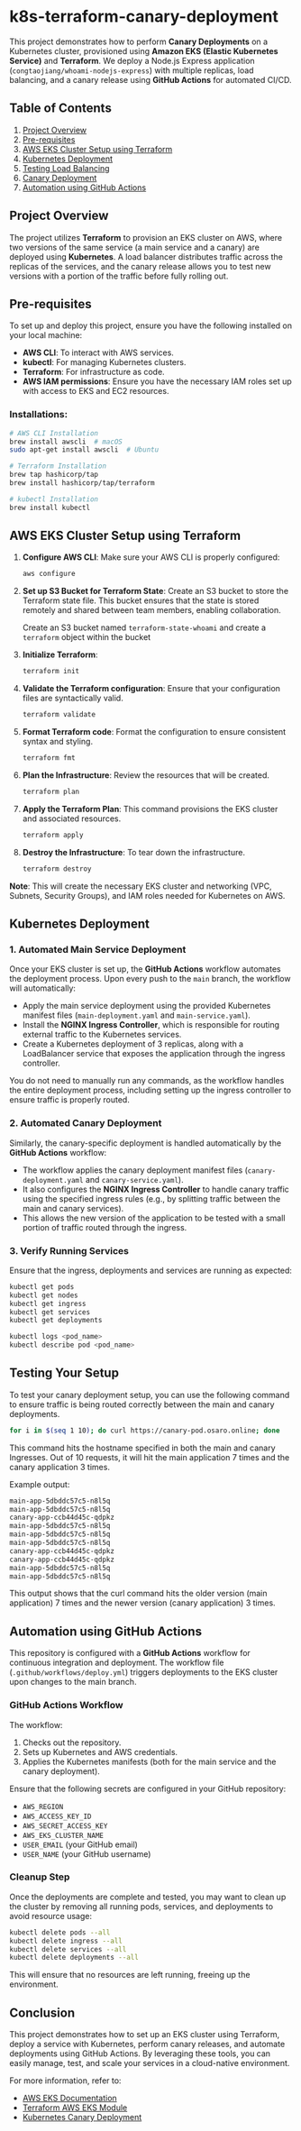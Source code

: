 # k8s-terraform-canary-deployment

This project demonstrates how to perform **Canary Deployments** on a Kubernetes cluster, provisioned using **Amazon EKS (Elastic Kubernetes Service)** and **Terraform**. We deploy a Node.js Express application (`congtaojiang/whoami-nodejs-express`) with multiple replicas, load balancing, and a canary release using **GitHub Actions** for automated CI/CD.

## Table of Contents
1. [Project Overview](#project-overview)
2. [Pre-requisites](#pre-requisites)
3. [AWS EKS Cluster Setup using Terraform](#aws-eks-cluster-setup-using-terraform)
4. [Kubernetes Deployment](#kubernetes-deployment)
5. [Testing Load Balancing](#testing-load-balancing)
6. [Canary Deployment](#canary-deployment)
7. [Automation using GitHub Actions](#automation-using-github-actions)

## Project Overview
The project utilizes **Terraform** to provision an EKS cluster on AWS, where two versions of the same service (a main service and a canary) are deployed using **Kubernetes**. A load balancer distributes traffic across the replicas of the services, and the canary release allows you to test new versions with a portion of the traffic before fully rolling out.

## Pre-requisites
To set up and deploy this project, ensure you have the following installed on your local machine:
- **AWS CLI**: To interact with AWS services.
- **kubectl**: For managing Kubernetes clusters.
- **Terraform**: For infrastructure as code.
- **AWS IAM permissions**: Ensure you have the necessary IAM roles set up with access to EKS and EC2 resources.

### Installations:
```bash
# AWS CLI Installation
brew install awscli  # macOS
sudo apt-get install awscli  # Ubuntu

# Terraform Installation
brew tap hashicorp/tap
brew install hashicorp/tap/terraform

# kubectl Installation
brew install kubectl
```

## AWS EKS Cluster Setup using Terraform

1. **Configure AWS CLI**: Make sure your AWS CLI is properly configured:
   ```bash
   aws configure
   ```

2. **Set up S3 Bucket for Terraform State**: 
   Create an S3 bucket to store the Terraform state file. This bucket ensures that the state is stored remotely and shared between team members, enabling collaboration.

   Create an S3 bucket named `terraform-state-whoami` and create a `terraform` object within the bucket

3. **Initialize Terraform**: 
   ```bash
   terraform init
   ```

4. **Validate the Terraform configuration**: Ensure that your configuration files are syntactically valid.

   ```bash
   terraform validate
   ```

5. **Format Terraform code**: Format the configuration to ensure consistent syntax and styling.

   ```bash
   terraform fmt
   ```

6. **Plan the Infrastructure**: Review the resources that will be created.
   ```bash
   terraform plan
   ```

7. **Apply the Terraform Plan**: This command provisions the EKS cluster and associated resources.
   ```bash
   terraform apply
   ```

8. **Destroy the Infrastructure**: To tear down the infrastructure.
   ```bash
   terraform destroy
   ```

**Note**: This will create the necessary EKS cluster and networking (VPC, Subnets, Security Groups), and IAM roles needed for Kubernetes on AWS.

## Kubernetes Deployment

### 1. Automated Main Service Deployment
Once your EKS cluster is set up, the **GitHub Actions** workflow automates the deployment process. Upon every push to the `main` branch, the workflow will automatically:

- Apply the main service deployment using the provided Kubernetes manifest files (`main-deployment.yaml` and `main-service.yaml`).
- Install the **NGINX Ingress Controller**, which is responsible for routing external traffic to the Kubernetes services.
- Create a Kubernetes deployment of 3 replicas, along with a LoadBalancer service that exposes the application through the ingress controller.

You do not need to manually run any commands, as the workflow handles the entire deployment process, including setting up the ingress controller to ensure traffic is properly routed.

### 2. Automated Canary Deployment
Similarly, the canary-specific deployment is handled automatically by the **GitHub Actions** workflow:

- The workflow applies the canary deployment manifest files (`canary-deployment.yaml` and `canary-service.yaml`).
- It also configures the **NGINX Ingress Controller** to handle canary traffic using the specified ingress rules (e.g., by splitting traffic between the main and canary services).
- This allows the new version of the application to be tested with a small portion of traffic routed through the ingress.

### 3. Verify Running Services
Ensure that the ingress, deployments and services are running as expected:

```bash
kubectl get pods
kubectl get nodes
kubectl get ingress
kubectl get services
kubectl get deployments

kubectl logs <pod_name>
kubectl describe pod <pod_name>
```

## Testing Your Setup

To test your canary deployment setup, you can use the following command to ensure traffic is being routed correctly between the main and canary deployments.

```bash
for i in $(seq 1 10); do curl https://canary-pod.osaro.online; done
```

This command hits the hostname specified in both the main and canary Ingresses. Out of 10 requests, it will hit the main application 7 times and the canary application 3 times.

Example output:

```bash
main-app-5dbddc57c5-n8l5q
main-app-5dbddc57c5-n8l5q
canary-app-ccb44d45c-qdpkz
main-app-5dbddc57c5-n8l5q
main-app-5dbddc57c5-n8l5q
main-app-5dbddc57c5-n8l5q
canary-app-ccb44d45c-qdpkz
canary-app-ccb44d45c-qdpkz
main-app-5dbddc57c5-n8l5q
main-app-5dbddc57c5-n8l5q
```

This output shows that the curl command hits the older version (main application) 7 times and the newer version (canary application) 3 times.

## Automation using GitHub Actions

This repository is configured with a **GitHub Actions** workflow for continuous integration and deployment. The workflow file (`.github/workflows/deploy.yml`) triggers deployments to the EKS cluster upon changes to the main branch.

### GitHub Actions Workflow

The workflow:
1. Checks out the repository.
2. Sets up Kubernetes and AWS credentials.
3. Applies the Kubernetes manifests (both for the main service and the canary deployment).

Ensure that the following secrets are configured in your GitHub repository:
- `AWS_REGION`
- `AWS_ACCESS_KEY_ID`
- `AWS_SECRET_ACCESS_KEY`
- `AWS_EKS_CLUSTER_NAME`
- `USER_EMAIL` (your GitHub email)
- `USER_NAME` (your GitHub username)


### Cleanup Step
Once the deployments are complete and tested, you may want to clean up the cluster by removing all running pods, services, and deployments to avoid resource usage:

```bash
kubectl delete pods --all
kubectl delete ingress --all
kubectl delete services --all
kubectl delete deployments --all
```

This will ensure that no resources are left running, freeing up the environment.

## Conclusion

This project demonstrates how to set up an EKS cluster using Terraform, deploy a service with Kubernetes, perform canary releases, and automate deployments using GitHub Actions. By leveraging these tools, you can easily manage, test, and scale your services in a cloud-native environment.

For more information, refer to:
- [AWS EKS Documentation](https://docs.aws.amazon.com/eks/)
- [Terraform AWS EKS Module](https://registry.terraform.io/modules/terraform-aws-modules/eks/aws/latest)
- [Kubernetes Canary Deployment](https://kubernetes.io/docs/concepts/cluster-administration/manage-deployment/)